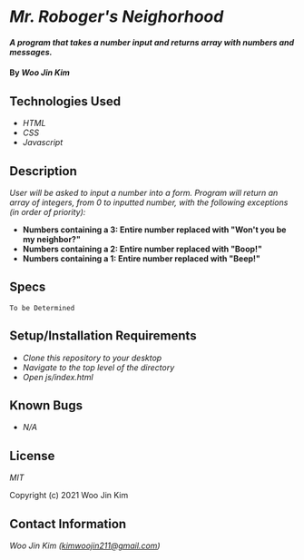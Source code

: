 # _Mr. Roboger's Neighorhood_

#### _A program that takes a number input and returns array with numbers and messages._

#### By _**Woo Jin Kim**_

## Technologies Used

* _HTML_
* _CSS_
* _Javascript_


## Description

_User will be asked to input a number into a form. Program will return an array of integers, from 0 to inputted number, with the following exceptions (in order of priority):_

* **Numbers containing a 3: Entire number replaced with "Won't you be my neighbor?"**
* **Numbers containing a 2: Entire number replaced with "Boop!"**
* **Numbers containing a 1: Entire number replaced with "Beep!"**


## Specs
```
To be Determined
```

## Setup/Installation Requirements

* _Clone this repository to your desktop_
* _Navigate to the top level of the directory_
* _Open js/index.html_


## Known Bugs

* _N/A_


## License

_MIT_

Copyright (c) 2021 Woo Jin Kim

## Contact Information

_Woo Jin Kim (kimwoojin211@gmail.com)_